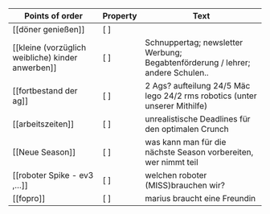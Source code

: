 |Points of order|Property|Text|
|---|---|---|
|[[döner genießen]]|[ ]||
|[[kleine (vorzüglich weibliche) kinder anwerben]]|[ ]|Schnuppertag; newsletter Werbung; Begabtenförderung / lehrer; andere Schulen..|
|[[fortbestand der ag]]|[ ]|2 Ags? aufteilung 24/5 Mäc lego 24/2 rms robotics (unter unserer Mithilfe)|
|[[arbeitszeiten]]|[ ]|unrealistische Deadlines für den optimalen Crunch|
|[[Neue Season]]|[ ]|was kann man für die nächste Season vorbereiten, wer nimmt teil|
|[[roboter Spike - ev3 ,…]]|[ ]|welchen roboter (MISS)brauchen wir?|
|[[fopro]]|[ ]|marius braucht eine Freundin|